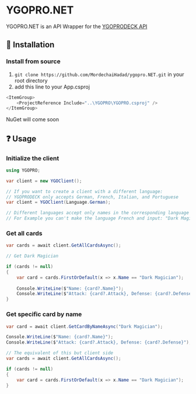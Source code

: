 # YGOPRO.NET

YGOPRO.NET is an API Wrapper for the [YGOPRODECK API](https://db.ygoprodeck.com/api-guide/)

## :wrench: Installation
### Install from source
1. `git clone https://github.com/MordechaiHadad/ygopro.NET.git` in your root directory
2. add this line to your App.csproj
```c#
<ItemGroup>
    <ProjectReference Include="..\YGOPRO\YGOPRO.csproj" />
</ItemGroup>
```

NuGet will come soon

## :question: Usage
### Initialize the client
```c#
using YGOPRO;

var client = new YGOClient();

// If you want to create a client with a different language:
// YGOPRODECK only accepts German, French, Italian, and Portuguese
var client = YGOClient(Language.German);

// Different languages accept only names in the corresponding language
// For Example you can't make the language French and input: "Dark Magician"
```

### Get all cards
```c#
var cards = await client.GetAllCardsAsync();

// Get Dark Magician

if (cards != null)
{
    var card = cards.FirstOrDefault(x => x.Name == "Dark Magician");
    
    Console.WriteLine($"Name: {card?.Name}");    
    Console.WriteLine($"Attack: {card?.Attack}, Defense: {card?.Defense}");    
}
```

### Get specific card by name
```c#
var card = await client.GetCardByNameAsync("Dark Magician");

Console.WriteLine($"Name: {card?.Name}");    
Console.WriteLine($"Attack: {card?.Attack}, Defense: {card?.Defense}"); 

// The equivalent of this but client side
var cards = await client.GetAllCardsAsync();

if (cards != null)
{
    var card = cards.FirstOrDefault(x => x.Name == "Dark Magician");
}
```